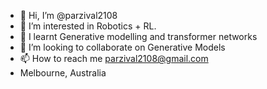 - 👋 Hi, I’m @parzival2108
- 👀 I’m interested in Robotics + RL.
- 🌱 I learnt Generative modelling and transformer networks
- 💞️ I’m looking to collaborate on Generative Models
- 📫 How to reach me parzival2108@gmail.com
- Melbourne, Australia

<!---
parzival2108/parzival2108 is a ✨ special ✨ repository because its `README.md` (this file) appears on your GitHub profile.
You can click the Preview link to take a look at your changes.
--->
